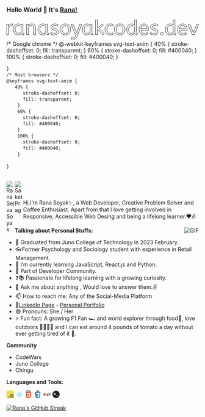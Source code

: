 ### Hello World 👋 It's [Rana!](https://ranasoyakcodes.dev/)

<svg width="1409.55" height="145.8" viewBox="0 0 1409.55 145.8" xmlns="http://www.w3.org/2000/svg">
	<g id="svgGroup" stroke-linecap="round" fill-rule="evenodd" font-size="9pt" stroke="#000" stroke-width="0.25mm" fill="none" style="stroke:#000;stroke-width:0.25mm;fill:none">
		<path d="M 13.5 111 L 0 111 L 0 33 L 13.05 33 L 13.05 49.95 Q 15 45 18.3 40.725 Q 21.6 36.45 26.55 33.825 Q 31.5 31.2 38.1 31.2 Q 40.35 31.2 42.6 31.425 Q 44.85 31.65 46.35 32.1 L 42.3 46.05 Q 39.579 44.904 35.902 44.852 A 24.891 24.891 0 0 0 35.55 44.85 A 19.437 19.437 0 0 0 25.605 47.619 A 23.413 23.413 0 0 0 24.975 48 Q 19.983 51.129 16.768 57.663 A 34.3 34.3 0 0 0 16.725 57.75 Q 13.5 64.35 13.5 74.55 L 13.5 111 Z" id="0" vector-effect="non-scaling-stroke"/>
		<path d="M 108.75 39.3 L 108.75 33 L 121.05 33 L 121.05 92.1 A 18.225 18.225 0 0 0 121.202 94.554 Q 121.587 97.376 122.944 98.806 A 4.448 4.448 0 0 0 123.825 99.525 Q 126.6 101.25 129.9 101.25 L 127.05 111.75 Q 113.005 111.75 109.805 100.62 A 20.385 20.385 0 0 1 109.65 100.05 A 31.961 31.961 0 0 1 104.986 105.189 A 42.747 42.747 0 0 1 100.275 108.825 A 22.392 22.392 0 0 1 92.845 111.98 Q 89.355 112.8 85.2 112.8 Q 75.45 112.8 67.5 107.85 A 34.42 34.42 0 0 1 56.38 96.56 A 41.884 41.884 0 0 1 54.825 93.825 Q 50.1 84.75 50.1 72.45 A 49.713 49.713 0 0 1 51.595 60.047 A 41.952 41.952 0 0 1 54.825 51.45 Q 59.55 42.15 67.875 36.675 A 33.446 33.446 0 0 1 84.667 31.265 A 41.082 41.082 0 0 1 87 31.2 A 33.876 33.876 0 0 1 94.19 31.936 A 28.055 28.055 0 0 1 99.225 33.525 A 39.003 39.003 0 0 1 105.655 36.966 A 33.154 33.154 0 0 1 108.75 39.3 Z M 107.55 91.05 L 107.55 49.2 Q 103.5 46.35 98.625 44.625 Q 93.75 42.9 88.35 42.9 A 23.887 23.887 0 0 0 80.893 44.031 A 21.035 21.035 0 0 0 75.675 46.575 A 24.451 24.451 0 0 0 68.146 54.711 A 29.944 29.944 0 0 0 67.05 56.775 A 30.995 30.995 0 0 0 64.42 65.29 A 41.517 41.517 0 0 0 63.9 72 Q 63.9 80.4 67.05 86.925 A 26.403 26.403 0 0 0 71.708 93.744 A 23.545 23.545 0 0 0 75.75 97.125 Q 81.3 100.8 88.2 100.8 Q 93.9 100.8 99 98.025 A 29.176 29.176 0 0 0 106.08 92.697 A 27.106 27.106 0 0 0 107.55 91.05 Z" id="1" vector-effect="non-scaling-stroke"/>
		<path d="M 161.4 111 L 147.9 111 L 147.9 33 L 160.95 33 L 160.95 46.05 Q 165.15 39.75 171.675 35.475 Q 178.2 31.2 187.2 31.2 Q 200.4 31.2 206.925 39.15 Q 213.112 46.689 213.433 58.813 A 50.646 50.646 0 0 1 213.45 60.15 L 213.45 111 L 199.95 111 L 199.95 61.65 Q 199.95 53.25 195.975 48.15 A 12.869 12.869 0 0 0 186.56 43.12 A 18.092 18.092 0 0 0 184.95 43.05 A 19.683 19.683 0 0 0 174.676 45.996 A 26.03 26.03 0 0 0 171.9 47.925 Q 165.75 52.8 161.4 59.4 L 161.4 111 Z" id="2" vector-effect="non-scaling-stroke"/>
		<path d="M 290.1 39.3 L 290.1 33 L 302.4 33 L 302.4 92.1 A 18.225 18.225 0 0 0 302.552 94.554 Q 302.937 97.376 304.294 98.806 A 4.448 4.448 0 0 0 305.175 99.525 Q 307.95 101.25 311.25 101.25 L 308.4 111.75 Q 294.355 111.75 291.155 100.62 A 20.385 20.385 0 0 1 291 100.05 A 31.961 31.961 0 0 1 286.336 105.189 A 42.747 42.747 0 0 1 281.625 108.825 A 22.392 22.392 0 0 1 274.195 111.98 Q 270.705 112.8 266.55 112.8 Q 256.8 112.8 248.85 107.85 A 34.42 34.42 0 0 1 237.73 96.56 A 41.884 41.884 0 0 1 236.175 93.825 Q 231.45 84.75 231.45 72.45 A 49.713 49.713 0 0 1 232.945 60.047 A 41.952 41.952 0 0 1 236.175 51.45 Q 240.9 42.15 249.225 36.675 A 33.446 33.446 0 0 1 266.017 31.265 A 41.082 41.082 0 0 1 268.35 31.2 A 33.876 33.876 0 0 1 275.54 31.936 A 28.055 28.055 0 0 1 280.575 33.525 A 39.003 39.003 0 0 1 287.005 36.966 A 33.154 33.154 0 0 1 290.1 39.3 Z M 288.9 91.05 L 288.9 49.2 Q 284.85 46.35 279.975 44.625 Q 275.1 42.9 269.7 42.9 A 23.887 23.887 0 0 0 262.243 44.031 A 21.035 21.035 0 0 0 257.025 46.575 A 24.451 24.451 0 0 0 249.496 54.711 A 29.944 29.944 0 0 0 248.4 56.775 A 30.995 30.995 0 0 0 245.77 65.29 A 41.517 41.517 0 0 0 245.25 72 Q 245.25 80.4 248.4 86.925 A 26.403 26.403 0 0 0 253.058 93.744 A 23.545 23.545 0 0 0 257.1 97.125 Q 262.65 100.8 269.55 100.8 Q 275.25 100.8 280.35 98.025 A 29.176 29.176 0 0 0 287.43 92.697 A 27.106 27.106 0 0 0 288.9 91.05 Z" id="3" vector-effect="non-scaling-stroke"/>
		<path d="M 322.5 104.7 L 328.2 93.45 A 27.835 27.835 0 0 0 332.915 96.639 Q 335.248 97.905 338.025 98.925 Q 343.95 101.1 350.7 101.1 A 40.669 40.669 0 0 0 355.324 100.855 Q 360.103 100.307 363.052 98.527 A 11.608 11.608 0 0 0 363.375 98.325 A 11.174 11.174 0 0 0 365.675 96.386 A 7.578 7.578 0 0 0 367.65 91.2 A 10.684 10.684 0 0 0 367.179 87.979 A 9.318 9.318 0 0 0 366.075 85.65 A 9.576 9.576 0 0 0 364.682 84.009 Q 363.056 82.451 360.3 80.925 Q 356.506 78.825 349.652 76.419 A 155.394 155.394 0 0 0 348.15 75.9 A 69.925 69.925 0 0 1 341.554 73.286 Q 335.404 70.452 331.725 66.975 Q 326.25 61.8 326.25 52.65 A 18.18 18.18 0 0 1 332.172 39.127 A 26.194 26.194 0 0 1 334.125 37.425 Q 342 31.2 355.95 31.2 A 61.191 61.191 0 0 1 362.619 31.546 Q 366.192 31.938 369.3 32.775 A 58.154 58.154 0 0 1 375.502 34.808 A 46.666 46.666 0 0 1 379.8 36.75 L 376.05 47.85 A 36.792 36.792 0 0 0 370.548 45.202 A 45.287 45.287 0 0 0 366.825 43.95 A 37.536 37.536 0 0 0 360.1 42.679 A 47.756 47.756 0 0 0 355.35 42.45 Q 350.346 42.45 346.886 43.746 A 12.764 12.764 0 0 0 343.5 45.6 Q 340.811 47.692 339.907 50.048 A 6.794 6.794 0 0 0 339.45 52.5 A 7.381 7.381 0 0 0 341.693 57.827 A 10.623 10.623 0 0 0 342.6 58.65 Q 345.698 61.158 354.598 64.1 A 126.729 126.729 0 0 0 354.9 64.2 A 101.629 101.629 0 0 1 362.493 67.047 Q 369.713 70.115 373.85 73.543 A 22.42 22.42 0 0 1 375.6 75.15 A 20.396 20.396 0 0 1 381.426 89.02 A 26.842 26.842 0 0 1 381.45 90.15 A 20.81 20.81 0 0 1 379.857 98.424 Q 377.907 102.976 373.573 106.282 A 24.927 24.927 0 0 1 372.975 106.725 Q 365.866 111.821 354.692 112.642 A 60.634 60.634 0 0 1 350.25 112.8 A 59.985 59.985 0 0 1 341.458 112.184 A 46.422 46.422 0 0 1 334.275 110.55 Q 327.15 108.3 322.5 104.7 Z" id="4" vector-effect="non-scaling-stroke"/>
		<path d="M 419.342 110.791 A 40.821 40.821 0 0 0 432.3 112.8 A 46.089 46.089 0 0 0 435.712 112.675 A 37.886 37.886 0 0 0 452.175 107.7 Q 460.95 102.6 466.05 93.375 A 39.383 39.383 0 0 0 470.029 82.663 A 51.276 51.276 0 0 0 471.15 71.7 A 51.813 51.813 0 0 0 470.422 62.837 A 38.692 38.692 0 0 0 465.975 50.175 Q 460.8 41.1 452.025 36.15 A 37.273 37.273 0 0 0 445.063 33.109 A 41.607 41.607 0 0 0 432.3 31.2 A 46.987 46.987 0 0 0 429.93 31.259 A 39.254 39.254 0 0 0 412.5 36.15 Q 403.65 41.1 398.55 50.25 A 39.034 39.034 0 0 0 394.426 61.635 A 52.509 52.509 0 0 0 393.45 72 A 52.23 52.23 0 0 0 393.847 78.53 A 41.176 41.176 0 0 0 398.475 93.225 Q 403.5 102.45 412.35 107.625 A 36.839 36.839 0 0 0 419.342 110.791 Z M 432.3 100.8 A 28.112 28.112 0 0 0 440.139 99.764 A 21.001 21.001 0 0 0 450.75 92.775 A 28.204 28.204 0 0 0 456.479 80.64 A 40.657 40.657 0 0 0 457.35 72 A 32.064 32.064 0 0 0 455.513 61.071 A 30.021 30.021 0 0 0 454.05 57.675 A 28.796 28.796 0 0 0 447.792 49.322 A 27.256 27.256 0 0 0 445.125 47.175 Q 439.5 43.2 432.3 43.2 Q 420.45 43.2 413.85 51 A 26.817 26.817 0 0 0 408.339 62.06 Q 407.352 66.047 407.26 70.725 A 49.304 49.304 0 0 0 407.25 71.7 Q 407.25 79.5 410.55 86.175 A 29.156 29.156 0 0 0 415.845 93.735 A 26.441 26.441 0 0 0 419.475 96.825 Q 425.1 100.8 432.3 100.8 Z" id="5" vector-effect="non-scaling-stroke"/>
		<path d="M 474.9 142.8 L 477.9 131.55 A 14.861 14.861 0 0 0 479.647 132.411 Q 480.881 132.928 482.4 133.35 A 20.27 20.27 0 0 0 485.818 133.976 A 26.037 26.037 0 0 0 488.4 134.1 Q 494.7 134.1 499.65 130.05 A 18.005 18.005 0 0 0 502.549 126.958 Q 505.172 123.492 507.661 117.713 A 87.87 87.87 0 0 0 509.1 114.15 L 512.55 105.15 L 505.35 105.15 L 474.9 36.6 L 486.9 31.2 L 516 96.15 L 538.65 31.8 L 551.1 36.6 L 522.45 114.9 Q 519.394 123.332 515.967 129.171 A 46.29 46.29 0 0 1 513 133.65 Q 507.9 140.4 501.75 143.1 A 32.177 32.177 0 0 1 491.766 145.631 A 39.058 39.058 0 0 1 488.1 145.8 Q 483.6 145.8 480.225 144.9 A 30.49 30.49 0 0 1 478.073 144.246 Q 477.067 143.896 476.235 143.51 A 12.921 12.921 0 0 1 474.9 142.8 Z" id="6" vector-effect="non-scaling-stroke"/>
		<path d="M 615 39.3 L 615 33 L 627.3 33 L 627.3 92.1 A 18.225 18.225 0 0 0 627.452 94.554 Q 627.837 97.376 629.194 98.806 A 4.448 4.448 0 0 0 630.075 99.525 Q 632.85 101.25 636.15 101.25 L 633.3 111.75 Q 619.255 111.75 616.055 100.62 A 20.385 20.385 0 0 1 615.9 100.05 A 31.961 31.961 0 0 1 611.236 105.189 A 42.747 42.747 0 0 1 606.525 108.825 A 22.392 22.392 0 0 1 599.095 111.98 Q 595.605 112.8 591.45 112.8 Q 581.7 112.8 573.75 107.85 A 34.42 34.42 0 0 1 562.63 96.56 A 41.884 41.884 0 0 1 561.075 93.825 Q 556.35 84.75 556.35 72.45 A 49.713 49.713 0 0 1 557.845 60.047 A 41.952 41.952 0 0 1 561.075 51.45 Q 565.8 42.15 574.125 36.675 A 33.446 33.446 0 0 1 590.917 31.265 A 41.082 41.082 0 0 1 593.25 31.2 A 33.876 33.876 0 0 1 600.44 31.936 A 28.055 28.055 0 0 1 605.475 33.525 A 39.003 39.003 0 0 1 611.905 36.966 A 33.154 33.154 0 0 1 615 39.3 Z M 613.8 91.05 L 613.8 49.2 Q 609.75 46.35 604.875 44.625 Q 600 42.9 594.6 42.9 A 23.887 23.887 0 0 0 587.143 44.031 A 21.035 21.035 0 0 0 581.925 46.575 A 24.451 24.451 0 0 0 574.396 54.711 A 29.944 29.944 0 0 0 573.3 56.775 A 30.995 30.995 0 0 0 570.67 65.29 A 41.517 41.517 0 0 0 570.15 72 Q 570.15 80.4 573.3 86.925 A 26.403 26.403 0 0 0 577.958 93.744 A 23.545 23.545 0 0 0 582 97.125 Q 587.55 100.8 594.45 100.8 Q 600.15 100.8 605.25 98.025 A 29.176 29.176 0 0 0 612.33 92.697 A 27.106 27.106 0 0 0 613.8 91.05 Z" id="7" vector-effect="non-scaling-stroke"/>
		<path d="M 717.3 103.5 L 708 112.5 L 667.65 70.95 L 667.65 111 L 654.15 111 L 654.15 0 L 667.65 0 L 667.65 63.45 L 702.9 31.5 L 710.7 40.05 L 680.55 66.75 L 717.3 103.5 Z" id="8" vector-effect="non-scaling-stroke"/>
		<path d="M 782.4 35.85 L 778.35 47.25 A 45.633 45.633 0 0 0 773.993 45.336 A 35.129 35.129 0 0 0 770.325 44.175 A 30.814 30.814 0 0 0 765.761 43.387 A 39.532 39.532 0 0 0 761.85 43.2 Q 751.35 43.2 744.225 50.775 A 25.103 25.103 0 0 0 738.276 61.806 Q 737.247 65.718 737.118 70.359 A 48.411 48.411 0 0 0 737.1 71.7 A 37.788 37.788 0 0 0 738.158 80.79 A 32.175 32.175 0 0 0 740.1 86.4 Q 743.1 93 748.425 96.9 A 20.195 20.195 0 0 0 759.179 100.739 A 25.359 25.359 0 0 0 760.95 100.8 Q 765.698 100.8 769.301 99.915 A 22.62 22.62 0 0 0 770.7 99.525 A 47.396 47.396 0 0 0 774.9 97.969 Q 777.058 97.057 779.364 95.869 A 75.435 75.435 0 0 0 779.4 95.85 L 783.6 107.25 Q 778.95 109.8 773.175 111.3 Q 767.4 112.8 760.05 112.8 A 40.205 40.205 0 0 1 749.492 111.466 A 33.112 33.112 0 0 1 740.625 107.625 Q 732.3 102.45 727.8 93.225 A 44.043 44.043 0 0 1 723.844 80.008 A 57.031 57.031 0 0 1 723.3 72 A 48.055 48.055 0 0 1 725.27 58.074 A 43.197 43.197 0 0 1 727.875 51.45 Q 732.45 42.15 741 36.675 A 34.601 34.601 0 0 1 755.502 31.544 A 44.413 44.413 0 0 1 761.1 31.2 A 61.963 61.963 0 0 1 766.574 31.43 Q 769.379 31.679 771.83 32.198 A 35.955 35.955 0 0 1 772.725 32.4 Q 777.75 33.6 782.4 35.85 Z" id="9" vector-effect="non-scaling-stroke"/>
		<path d="M 817.742 110.791 A 40.821 40.821 0 0 0 830.7 112.8 A 46.089 46.089 0 0 0 834.112 112.675 A 37.886 37.886 0 0 0 850.575 107.7 Q 859.35 102.6 864.45 93.375 A 39.383 39.383 0 0 0 868.429 82.663 A 51.276 51.276 0 0 0 869.55 71.7 A 51.813 51.813 0 0 0 868.822 62.837 A 38.692 38.692 0 0 0 864.375 50.175 Q 859.2 41.1 850.425 36.15 A 37.273 37.273 0 0 0 843.463 33.109 A 41.607 41.607 0 0 0 830.7 31.2 A 46.987 46.987 0 0 0 828.33 31.259 A 39.254 39.254 0 0 0 810.9 36.15 Q 802.05 41.1 796.95 50.25 A 39.034 39.034 0 0 0 792.826 61.635 A 52.509 52.509 0 0 0 791.85 72 A 52.23 52.23 0 0 0 792.247 78.53 A 41.176 41.176 0 0 0 796.875 93.225 Q 801.9 102.45 810.75 107.625 A 36.839 36.839 0 0 0 817.742 110.791 Z M 830.7 100.8 A 28.112 28.112 0 0 0 838.539 99.764 A 21.001 21.001 0 0 0 849.15 92.775 A 28.204 28.204 0 0 0 854.879 80.64 A 40.657 40.657 0 0 0 855.75 72 A 32.064 32.064 0 0 0 853.913 61.071 A 30.021 30.021 0 0 0 852.45 57.675 A 28.796 28.796 0 0 0 846.192 49.322 A 27.256 27.256 0 0 0 843.525 47.175 Q 837.9 43.2 830.7 43.2 Q 818.85 43.2 812.25 51 A 26.817 26.817 0 0 0 806.739 62.06 Q 805.752 66.047 805.66 70.725 A 49.304 49.304 0 0 0 805.65 71.7 Q 805.65 79.5 808.95 86.175 A 29.156 29.156 0 0 0 814.245 93.735 A 26.441 26.441 0 0 0 817.875 96.825 Q 823.5 100.8 830.7 100.8 Z" id="10" vector-effect="non-scaling-stroke"/>
		<path d="M 939.15 40.8 L 939.15 0 L 952.65 0 L 952.65 92.1 A 18.225 18.225 0 0 0 952.802 94.554 Q 953.187 97.376 954.544 98.806 A 4.448 4.448 0 0 0 955.425 99.525 Q 958.2 101.25 961.5 101.25 L 958.65 111.75 A 26.78 26.78 0 0 1 952.264 111.049 Q 943.619 108.922 941.25 100.35 A 29.229 29.229 0 0 1 937.005 105.077 Q 934.804 107.071 932.025 108.9 Q 926.43 112.583 918.092 112.788 A 40.375 40.375 0 0 1 917.1 112.8 Q 907.5 112.8 899.55 107.85 Q 891.6 102.9 886.95 93.825 A 41.299 41.299 0 0 1 883.067 81.911 A 55.831 55.831 0 0 1 882.3 72.45 A 50.91 50.91 0 0 1 883.634 60.579 A 41.944 41.944 0 0 1 887.025 51.3 A 40.936 40.936 0 0 1 893.953 41.414 A 36.279 36.279 0 0 1 899.625 36.6 Q 907.5 31.2 916.95 31.2 A 32.463 32.463 0 0 1 923.359 31.803 A 23.913 23.913 0 0 1 930.375 34.35 A 51.515 51.515 0 0 1 934.246 36.734 Q 936.08 37.986 937.537 39.261 A 24.885 24.885 0 0 1 939.15 40.8 Z M 939.15 91.35 L 939.15 52.65 Q 936.587 49.412 932.204 46.599 A 42.21 42.21 0 0 0 931.2 45.975 Q 926.1 42.9 919.95 42.9 A 22.419 22.419 0 0 0 912.516 44.1 A 20.077 20.077 0 0 0 907.35 46.8 Q 901.95 50.7 899.025 57.225 A 33.285 33.285 0 0 0 896.415 66.772 A 42.17 42.17 0 0 0 896.1 72 A 37.135 37.135 0 0 0 896.989 80.279 A 30.491 30.491 0 0 0 899.25 86.775 A 27.307 27.307 0 0 0 903.81 93.545 A 24.183 24.183 0 0 0 907.875 97.05 A 21.145 21.145 0 0 0 920.1 100.8 Q 925.65 100.8 930.675 98.175 Q 935.7 95.55 939.15 91.35 Z" id="11" vector-effect="non-scaling-stroke"/>
		<path d="M 1041.15 77.55 L 986.55 77.55 A 36.132 36.132 0 0 0 988.259 85.087 Q 990.263 90.806 994.2 94.65 Q 1000.5 100.8 1010.85 100.8 A 55.094 55.094 0 0 0 1017.263 100.444 A 41.363 41.363 0 0 0 1023 99.375 Q 1028.4 97.95 1033.35 95.7 L 1036.5 107.25 A 61.155 61.155 0 0 1 1029.998 109.689 A 77.795 77.795 0 0 1 1024.35 111.225 A 58.371 58.371 0 0 1 1016.712 112.454 A 78.038 78.038 0 0 1 1009.2 112.8 A 42.477 42.477 0 0 1 997.581 111.292 A 31.662 31.662 0 0 1 982.575 102.075 A 35.282 35.282 0 0 1 974.767 87.765 Q 973.254 82.517 972.876 76.273 A 70.687 70.687 0 0 1 972.75 72 A 53.038 53.038 0 0 1 973.999 60.267 A 43.26 43.26 0 0 1 977.175 51.075 A 36.963 36.963 0 0 1 984.699 40.452 A 34.331 34.331 0 0 1 989.55 36.525 Q 997.5 31.2 1008 31.2 A 42.83 42.83 0 0 1 1016.205 31.944 Q 1021.221 32.923 1025.226 35.191 A 25.82 25.82 0 0 1 1026.675 36.075 Q 1034.1 40.95 1037.85 49.2 A 42.278 42.278 0 0 1 1041.489 63.996 A 50.152 50.152 0 0 1 1041.6 67.35 A 112.805 112.805 0 0 1 1041.164 77.395 A 103.961 103.961 0 0 1 1041.15 77.55 Z M 986.4 66.6 L 1029.15 66.6 A 36.533 36.533 0 0 0 1028.544 59.722 Q 1027.8 55.846 1026.144 52.81 A 18.633 18.633 0 0 0 1023.45 49.05 Q 1017.75 42.9 1007.7 42.9 A 20.37 20.37 0 0 0 1000.032 44.302 A 18.786 18.786 0 0 0 993.3 48.975 Q 987.6 55.05 986.4 66.6 Z" id="12" vector-effect="non-scaling-stroke"/>
		<path d="M 1052.85 104.7 L 1058.55 93.45 A 27.835 27.835 0 0 0 1063.265 96.639 Q 1065.598 97.905 1068.375 98.925 Q 1074.3 101.1 1081.05 101.1 A 40.669 40.669 0 0 0 1085.674 100.855 Q 1090.453 100.307 1093.402 98.527 A 11.608 11.608 0 0 0 1093.725 98.325 A 11.174 11.174 0 0 0 1096.025 96.386 A 7.578 7.578 0 0 0 1098 91.2 A 10.684 10.684 0 0 0 1097.529 87.979 A 9.318 9.318 0 0 0 1096.425 85.65 A 9.576 9.576 0 0 0 1095.032 84.009 Q 1093.406 82.451 1090.65 80.925 Q 1086.856 78.825 1080.002 76.419 A 155.394 155.394 0 0 0 1078.5 75.9 A 69.925 69.925 0 0 1 1071.904 73.286 Q 1065.754 70.452 1062.075 66.975 Q 1056.6 61.8 1056.6 52.65 A 18.18 18.18 0 0 1 1062.522 39.127 A 26.194 26.194 0 0 1 1064.475 37.425 Q 1072.35 31.2 1086.3 31.2 A 61.191 61.191 0 0 1 1092.969 31.546 Q 1096.542 31.938 1099.65 32.775 A 58.154 58.154 0 0 1 1105.852 34.808 A 46.666 46.666 0 0 1 1110.15 36.75 L 1106.4 47.85 A 36.792 36.792 0 0 0 1100.898 45.202 A 45.287 45.287 0 0 0 1097.175 43.95 A 37.536 37.536 0 0 0 1090.45 42.679 A 47.756 47.756 0 0 0 1085.7 42.45 Q 1080.696 42.45 1077.236 43.746 A 12.764 12.764 0 0 0 1073.85 45.6 Q 1071.161 47.692 1070.257 50.048 A 6.794 6.794 0 0 0 1069.8 52.5 A 7.381 7.381 0 0 0 1072.043 57.827 A 10.623 10.623 0 0 0 1072.95 58.65 Q 1076.048 61.158 1084.948 64.1 A 126.729 126.729 0 0 0 1085.25 64.2 A 101.629 101.629 0 0 1 1092.843 67.047 Q 1100.063 70.115 1104.2 73.543 A 22.42 22.42 0 0 1 1105.95 75.15 A 20.396 20.396 0 0 1 1111.776 89.02 A 26.842 26.842 0 0 1 1111.8 90.15 A 20.81 20.81 0 0 1 1110.207 98.424 Q 1108.257 102.976 1103.923 106.282 A 24.927 24.927 0 0 1 1103.325 106.725 Q 1096.216 111.821 1085.042 112.642 A 60.634 60.634 0 0 1 1080.6 112.8 A 59.985 59.985 0 0 1 1071.808 112.184 A 46.422 46.422 0 0 1 1064.625 110.55 Q 1057.5 108.3 1052.85 104.7 Z" id="13" vector-effect="non-scaling-stroke"/>
		<path d="M 1133.344 109.893 A 9.626 9.626 0 0 0 1140.3 112.8 A 12.908 12.908 0 0 0 1141.234 112.767 A 9.691 9.691 0 0 0 1147.5 110.025 A 9.046 9.046 0 0 0 1149.889 106.092 A 11.541 11.541 0 0 0 1150.35 102.75 A 9.338 9.338 0 0 0 1149.482 98.743 A 10.432 10.432 0 0 0 1147.275 95.7 Q 1144.2 92.7 1140.3 92.7 A 13.22 13.22 0 0 0 1137.521 92.977 A 8.969 8.969 0 0 0 1132.95 95.4 A 8.891 8.891 0 0 0 1130.599 99.66 A 12.937 12.937 0 0 0 1130.25 102.75 Q 1130.25 106.8 1133.25 109.8 A 12.475 12.475 0 0 0 1133.344 109.893 Z" id="14" vector-effect="non-scaling-stroke"/>
		<path d="M 1222.65 40.8 L 1222.65 0 L 1236.15 0 L 1236.15 92.1 A 18.225 18.225 0 0 0 1236.302 94.554 Q 1236.687 97.376 1238.044 98.806 A 4.448 4.448 0 0 0 1238.925 99.525 Q 1241.7 101.25 1245 101.25 L 1242.15 111.75 A 26.78 26.78 0 0 1 1235.764 111.049 Q 1227.119 108.922 1224.75 100.35 A 29.229 29.229 0 0 1 1220.505 105.077 Q 1218.304 107.071 1215.525 108.9 Q 1209.93 112.583 1201.592 112.788 A 40.375 40.375 0 0 1 1200.6 112.8 Q 1191 112.8 1183.05 107.85 Q 1175.1 102.9 1170.45 93.825 A 41.299 41.299 0 0 1 1166.567 81.911 A 55.831 55.831 0 0 1 1165.8 72.45 A 50.91 50.91 0 0 1 1167.134 60.579 A 41.944 41.944 0 0 1 1170.525 51.3 A 40.936 40.936 0 0 1 1177.453 41.414 A 36.279 36.279 0 0 1 1183.125 36.6 Q 1191 31.2 1200.45 31.2 A 32.463 32.463 0 0 1 1206.859 31.803 A 23.913 23.913 0 0 1 1213.875 34.35 A 51.515 51.515 0 0 1 1217.746 36.734 Q 1219.58 37.986 1221.037 39.261 A 24.885 24.885 0 0 1 1222.65 40.8 Z M 1222.65 91.35 L 1222.65 52.65 Q 1220.087 49.412 1215.704 46.599 A 42.21 42.21 0 0 0 1214.7 45.975 Q 1209.6 42.9 1203.45 42.9 A 22.419 22.419 0 0 0 1196.016 44.1 A 20.077 20.077 0 0 0 1190.85 46.8 Q 1185.45 50.7 1182.525 57.225 A 33.285 33.285 0 0 0 1179.915 66.772 A 42.17 42.17 0 0 0 1179.6 72 A 37.135 37.135 0 0 0 1180.489 80.279 A 30.491 30.491 0 0 0 1182.75 86.775 A 27.307 27.307 0 0 0 1187.31 93.545 A 24.183 24.183 0 0 0 1191.375 97.05 A 21.145 21.145 0 0 0 1203.6 100.8 Q 1209.15 100.8 1214.175 98.175 Q 1219.2 95.55 1222.65 91.35 Z" id="15" vector-effect="non-scaling-stroke"/>
		<path d="M 1324.65 77.55 L 1270.05 77.55 A 36.132 36.132 0 0 0 1271.759 85.087 Q 1273.763 90.806 1277.7 94.65 Q 1284 100.8 1294.35 100.8 A 55.094 55.094 0 0 0 1300.763 100.444 A 41.363 41.363 0 0 0 1306.5 99.375 Q 1311.9 97.95 1316.85 95.7 L 1320 107.25 A 61.155 61.155 0 0 1 1313.498 109.689 A 77.795 77.795 0 0 1 1307.85 111.225 A 58.371 58.371 0 0 1 1300.212 112.454 A 78.038 78.038 0 0 1 1292.7 112.8 A 42.477 42.477 0 0 1 1281.081 111.292 A 31.662 31.662 0 0 1 1266.075 102.075 A 35.282 35.282 0 0 1 1258.267 87.765 Q 1256.754 82.517 1256.376 76.273 A 70.687 70.687 0 0 1 1256.25 72 A 53.038 53.038 0 0 1 1257.499 60.267 A 43.26 43.26 0 0 1 1260.675 51.075 A 36.963 36.963 0 0 1 1268.199 40.452 A 34.331 34.331 0 0 1 1273.05 36.525 Q 1281 31.2 1291.5 31.2 A 42.83 42.83 0 0 1 1299.705 31.944 Q 1304.721 32.923 1308.726 35.191 A 25.82 25.82 0 0 1 1310.175 36.075 Q 1317.6 40.95 1321.35 49.2 A 42.278 42.278 0 0 1 1324.989 63.996 A 50.152 50.152 0 0 1 1325.1 67.35 A 112.805 112.805 0 0 1 1324.664 77.395 A 103.961 103.961 0 0 1 1324.65 77.55 Z M 1269.9 66.6 L 1312.65 66.6 A 36.533 36.533 0 0 0 1312.044 59.722 Q 1311.3 55.846 1309.644 52.81 A 18.633 18.633 0 0 0 1306.95 49.05 Q 1301.25 42.9 1291.2 42.9 A 20.37 20.37 0 0 0 1283.532 44.302 A 18.786 18.786 0 0 0 1276.8 48.975 Q 1271.1 55.05 1269.9 66.6 Z" id="16" vector-effect="non-scaling-stroke"/>
		<path d="M 1378.05 111 L 1363.95 111 L 1332.6 36.6 L 1344.9 31.5 L 1371.45 95.7 L 1398 31.5 L 1409.55 36.6 L 1378.05 111 Z" id="17" vector-effect="non-scaling-stroke"/>
	</g>
</svg>
     /* Google chrome */
      @-webkit-keyframes svg-text-anim {
       40% {
          stroke-dashoffset: 0;
          fill: transparent;
        }
        60% {
          stroke-dashoffset: 0;
          fill: #400040;
        }
        100% {
          stroke-dashoffset: 0;
          fill: #400040;
        }
        
    }
    /* Most browsers */
    @keyframes svg-text-anim {
       40% {
          stroke-dashoffset: 0;
          fill: transparent;
        }
        60% {
          stroke-dashoffset: 0;
          fill: #400040;
        }
        100% {
          stroke-dashoffset: 0;
          fill: #400040;
        }
        
    }

<br/>

<a href="https://www.linkedin.com/in/ranasoyakcodes/">
<img align="left" alt="Rana Selva Soyak" width="22px" src="https://cdn.jsdelivr.net/npm/simple-icons@v3/icons/linkedin.svg" />
</a>
<a href="https://www.instagram.com/ranacodes">
<img align="left" alt="Saket Prag" width="22px" src="https://cdn.jsdelivr.net/npm/simple-icons@v3/icons/instagram.svg" />
</a>
<br />

<br />

Hi,I'm Rana Soyak✨, a Web Developer, Creative Problem Solver and Coffee Enthusiast. Apart from that I love getting involved in Responsive, Accessible Web Desing and being a lifelong learner.❤✌


<img align="right" margin-left=2px alt="GIF" src="https://media.giphy.com/media/fwbZnTftCXVocKzfxR/giphy.gif" />


**Talking about Personal Stuffs:**

- 🔭 Graduated from Juno College of Technology in 2023 February. 
- 👓Former Psychology and Sociology student with experience in Retail Management. 
- 🌱 I’m currently learning JavaScript, React.js and Python.
- 👯 Part of Developer Community.
- ❓📚 Passionate for lifelong learning with a growing curiosity. 
- 💬 Ask me about anything , Would love to answer them.✌
- 📫 How to reach me: Any of the Social-Media Platform 
- 📝[LinkedIn Page](https://www.linkedin.com/in/ranasoyakcodes/) - [Personal Portfolio](https://ranasoyakcodes.dev/)
- 😄 Pronouns: She / Her 
- ⚡ Fun fact: A growing F1 Fan 🏎️ and world explorer through food🍜, love outdoors 🚶🏽‍♀️🍃  and I can eat around 4 pounds of tomato a day without ever getting tired of it 🍅.



**Community**
- CodeWars 
- Juno College 
- Chingu 

**Languages and Tools:**


<code><img height="20" src="https://raw.githubusercontent.com/github/explore/80688e429a7d4ef2fca1e82350fe8e3517d3494d/topics/javascript/javascript.png"></code>
<code><img height="20" src="https://raw.githubusercontent.com/github/explore/80688e429a7d4ef2fca1e82350fe8e3517d3494d/topics/react/react.png"></code>
<code><img height="20" src="https://raw.githubusercontent.com/github/explore/80688e429a7d4ef2fca1e82350fe8e3517d3494d/topics/html/html.png"></code>
<code><img height="20" src="https://raw.githubusercontent.com/github/explore/80688e429a7d4ef2fca1e82350fe8e3517d3494d/topics/css/css.png"></code>
<code><img height="20" src="https://raw.githubusercontent.com/github/explore/80688e429a7d4ef2fca1e82350fe8e3517d3494d/topics/git/git.png"></code>
<code><img height="20" src="https://raw.githubusercontent.com/github/explore/80688e429a7d4ef2fca1e82350fe8e3517d3494d/topics/terminal/terminal.png"></code>

[![Rana's GitHub Streak](https://github-readme-streak-stats.herokuapp.com?user=rselvasoyak&theme=monokai)](https://git.io/streak-stats)
